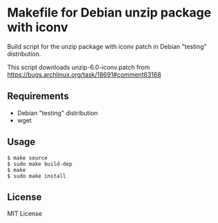 Makefile for Debian unzip package with iconv
============================================

Build script for the unzip package with iconv patch in Debian
"testing" distribution.

This script downloads unzip-6.0-iconv.patch from
https://bugs.archlinux.org/task/18691#comment63168


Requirements
------------

* Debian "testing" distribution
* wget


Usage
-----

    $ make source
    $ sudo make build-dep
    $ make
    $ sudo make install


License
-------

MIT License
